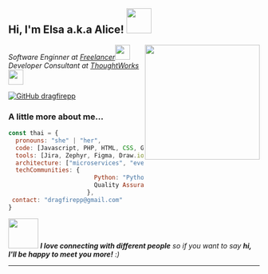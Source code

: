 <h2> Hi, I'm Elsa a.k.a Alice! <img src="https://media.giphy.com/media/mGcNjsfWAjY5AEZNw6/giphy.gif" width="50"></h2>
<img align='right' src="https://media.giphy.com/media/ieyl9zmCjO4b4t6qoY/giphy.gif" width="230">
<p><em>Software Enginner at <a href="">Freelancer</a><img src="https://www.f-cdn.com/assets/img/facebook/default-04d56222.jpg" width="30"></br>Developer Consultant at <a href="https://www.f-cdn.com/assets/img/facebook/default-04d56222.jpg">ThoughtWorks</a><img src="" width="30"> 
</em></p>

[![GitHub dragfirepp](https://img.shields.io/github/followers/thaiane?label=follow&style=social)](https://github.com/dragfirepp)


### A little more about me...  

```javascript
const thai = {
  pronouns: "she" | "her",
  code: [Javascript, PHP, HTML, CSS, Golang, Python, Java, Springboot, MySQL, Oracle, PostgreeSQL],
  tools: [Jira, Zephyr, Figma, Draw.io, Visio, Jest, Docker, Postman, Selenium, Katalon],
  architecture: ["microservices", "event-driven", "design system pattern"],
  techCommunities: {
                        Python: "PythonID",
                        Quality Assurance: "ISQA"
                      },
 contact: "dragfirepp@gmail.com"
}
```

<img src="https://media.giphy.com/media/LnQjpWaON8nhr21vNW/giphy.gif" width="60"> <em><b>I love connecting with different people</b> so if you want to say <b>hi, I'll be happy to meet you more!</b> :)</em>

---
